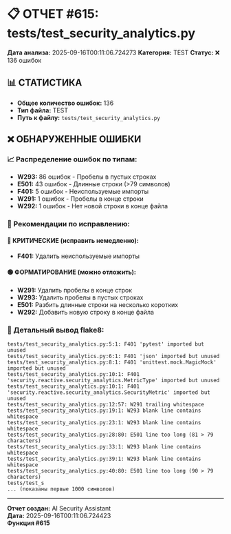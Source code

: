 # 📋 ОТЧЕТ #615: tests/test_security_analytics.py

**Дата анализа:** 2025-09-16T00:11:06.724273
**Категория:** TEST
**Статус:** ❌ 136 ошибок

## 📊 СТАТИСТИКА

- **Общее количество ошибок:** 136
- **Тип файла:** TEST
- **Путь к файлу:** `tests/test_security_analytics.py`

## ❌ ОБНАРУЖЕННЫЕ ОШИБКИ

### 📈 Распределение ошибок по типам:

- **W293:** 86 ошибок - Пробелы в пустых строках
- **E501:** 43 ошибок - Длинные строки (>79 символов)
- **F401:** 5 ошибок - Неиспользуемые импорты
- **W291:** 1 ошибок - Пробелы в конце строки
- **W292:** 1 ошибок - Нет новой строки в конце файла

### 🎯 Рекомендации по исправлению:

#### 🔴 КРИТИЧЕСКИЕ (исправить немедленно):
- **F401:** Удалить неиспользуемые импорты

#### 🟢 ФОРМАТИРОВАНИЕ (можно отложить):
- **W291:** Удалить пробелы в конце строк
- **W293:** Удалить пробелы в пустых строках
- **E501:** Разбить длинные строки на несколько коротких
- **W292:** Добавить новую строку в конце файла

### 📝 Детальный вывод flake8:

```
tests/test_security_analytics.py:5:1: F401 'pytest' imported but unused
tests/test_security_analytics.py:6:1: F401 'json' imported but unused
tests/test_security_analytics.py:8:1: F401 'unittest.mock.MagicMock' imported but unused
tests/test_security_analytics.py:10:1: F401 'security.reactive.security_analytics.MetricType' imported but unused
tests/test_security_analytics.py:10:1: F401 'security.reactive.security_analytics.SecurityMetric' imported but unused
tests/test_security_analytics.py:12:57: W291 trailing whitespace
tests/test_security_analytics.py:19:1: W293 blank line contains whitespace
tests/test_security_analytics.py:23:1: W293 blank line contains whitespace
tests/test_security_analytics.py:28:80: E501 line too long (81 > 79 characters)
tests/test_security_analytics.py:33:1: W293 blank line contains whitespace
tests/test_security_analytics.py:39:1: W293 blank line contains whitespace
tests/test_security_analytics.py:40:80: E501 line too long (90 > 79 characters)
tests/test_s
... (показаны первые 1000 символов)
```

---
**Отчет создан:** AI Security Assistant  
**Дата:** 2025-09-16T00:11:06.724423  
**Функция #615**
